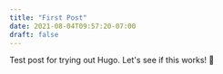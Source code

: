 ```yaml
---
title: "First Post"
date: 2021-08-04T09:57:20-07:00
draft: false
---
```

Test post for trying out Hugo. Let's see if this works! 🤞
